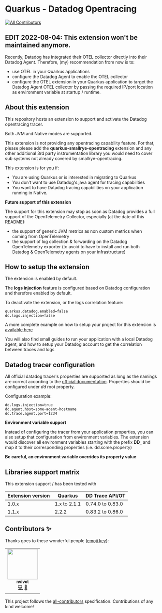# Quarkus - Datadog Opentracing
<!-- ALL-CONTRIBUTORS-BADGE:START - Do not remove or modify this section -->
[![All Contributors](https://img.shields.io/badge/all_contributors-1-orange.svg?style=flat-square)](#contributors-)
<!-- ALL-CONTRIBUTORS-BADGE:END -->


## EDIT 2022-08-04: This extension won't be maintained anymore. 
Recently, Datadog has integrated their OTEL collector directly into their Datadog Agent. Therefore, (my) recommendation from now is to:
- use OTEL in your Quarkus applications
- configure the Datadog Agent to enable the OTEL collector
- configure the OTEL extension in your Quarkus application to target the Datadog Agent OTEL collector by passing the required IP/port location as environment variable at startup / runtime.

## About this extension

This repository hosts an extension to support and activate the Datadog opentracing tracer.

Both JVM and Native modes are supported.

This extension is not providing any opentracing capability feature. For that, please please add the **quarkus-smallrye-opentracing** extension and any other additional 3rd party instrumentation library you would need to cover sub systems not already covered by smallrye-opentracing.

This extension is for you if:
- You are using Quarkus or is interested in migrating to Quarkus
- You don't want to use Datadog's java agent for tracing capabilities
- You want to have Datadog tracing capabilities on your application running in Native.


**Future support of this extension** 

The support for this extension may stop as soon as Datadog provides a full support of the OpenTelemetry Collector, especially (at the date of this README):
- the support of generic JVM metrics as non custom metrics when coming from OpenTelemetry
- the support of log collection & forwarding on the Datadog OpenTelemetry exporter (to avoid to have to install and run both Datadog & OpenTelemetry agents on your infrastructure)


## How to setup the extension

The extension is enabled by default. 

The **logs injection** feature is configured based on Datadog configuration and therefore enabled by default.

To deactivate the extension, or the logs correlation feature:

```
quarkus.datadog.enabled=false
dd.logs.injection=false
```

A more complete example on how to setup your project for this extension is [available here](https://github.com/nicolas-vivot/quarkiverse-datadog-opentracing-setup-example) 

You will also find small guides to run your application with a local Datadog agent, and how to setup your Datadog account to get the correlation between traces and logs.

## Datadog tracer configuration

All official datadog tracer's properties are supported as long as the namings are correct according to the [official documentation](https://docs.datadoghq.com/tracing/setup_overview/setup/java/?tab=containers).
Properties should be configured under *dd* root property.

Configuration example:

```
dd.logs.injection=true
dd.agent.host=some-agent-hostname
dd.trace.agent.port=1234
```

**Environment variable support**

Instead of configuring the tracer from your application properties, you can also setup that configuration from environment variables.
The extension would discover all environment variables starting with the prefix **DD_** and map it to their corresponding properties (i.e. dd.some.property)

**Be careful, an environment variable overrides its property value**


## Libraries support matrix

This extension support / has been tested with

Extension version | Quarkus | DD Trace API/OT
------|---------|--------
1.0.x | 1.x to 2.1.1 | 0.74.0 to 0.83.0
1.1.x | 2.2.2 | 0.83.2 to 0.86.0


## Contributors ✨

Thanks goes to these wonderful people ([emoji key](https://allcontributors.org/docs/en/emoji-key)):

<!-- ALL-CONTRIBUTORS-LIST:START - Do not remove or modify this section -->
<!-- prettier-ignore-start -->
<!-- markdownlint-disable -->
<table>
  <tr>
    <td align="center"><a href="https://github.com/nicolas-vivot"><img src="https://avatars.githubusercontent.com/u/79290619?v=4?s=100" width="100px;" alt=""/><br /><sub><b>nvivot</b></sub></a><br /><a href="https://github.com/quarkiverse/quarkus-datadog-opentracing/commits?author=nicolas-vivot" title="Code">💻</a> <a href="#maintenance-nicolas-vivot" title="Maintenance">🚧</a></td>
  </tr>
</table>

<!-- markdownlint-restore -->
<!-- prettier-ignore-end -->

<!-- ALL-CONTRIBUTORS-LIST:END -->

This project follows the [all-contributors](https://github.com/all-contributors/all-contributors) specification. Contributions of any kind welcome!
